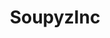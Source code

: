 ---
title: SoupyzInc
github: https://github.com/SoupyzInc
mode: dark
transition: 1s
score: 96.4
archetype:
- Github Actions
---